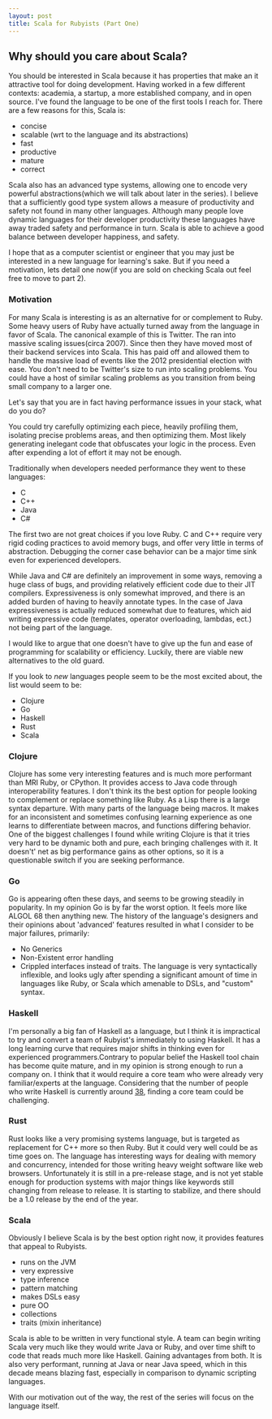 ```yaml
---
layout: post
title: Scala for Rubyists (Part One)
---
```

## Why should you care about Scala?
You should be interested in Scala because it has properties that make an it attractive tool for doing development. Having worked in a few different contexts: academia, a startup, a more established company, and in open source. I've found the language to be one of the first tools I reach for. There are a few reasons for this, Scala is:

- concise
- scalable (wrt to the language and its abstractions)
- fast
- productive 
- mature
- correct

Scala also has an advanced type systems, allowing one to encode very powerful abstractions(which we will talk about later in the series). I believe that a sufficiently good type system allows a measure of productivity and safety not found in many other languages. Although many people love dynamic languages for their developer productivity these languages have away traded 
safety and performance in turn. Scala is able to achieve a good balance between developer happiness, and safety.

I hope that as a computer scientist or engineer that you may just be interested in a new language for learning's sake. But if you need a motivation, lets detail one now(if you are sold on checking Scala out feel free to move to part 2).

### Motivation
For many Scala is interesting is as an alternative for or complement to Ruby. Some heavy users of Ruby have actually turned away from the language in favor of Scala. The canonical example of this is Twitter. The ran into massive scaling issues(circa 2007). Since then they have moved most of their backend services into Scala. This has paid off and allowed them to handle the massive load of events like the 2012 presidential election with ease. You don't need to be Twitter's size to run into scaling problems. You could have a host of similar scaling problems as you transition from being small company to a larger one.  

Let's say that you are in fact having performance issues in your stack, what do you do?

You could try carefully optimizing each piece, heavily profiling them, isolating precise problems areas, and then optimizing them. Most likely generating inelegant code that obfuscates your logic in the process. Even after expending a lot of effort it may not be enough.

Traditionally when developers needed performance they went to these languages:

- C
- C++
- Java
- C#

The first two are not great choices if you love Ruby. C and C++ require very rigid coding practices to avoid memory bugs, and offer very little in terms of abstraction. Debugging the corner case behavior can be a major time sink even for experienced developers.

While Java and C# are definitely an improvement in some ways, removing a huge class of bugs, and providing relatively efficient code due to their JIT compilers. Expressiveness is only somewhat improved, and there is an added burden of having to heavily annotate types. In the case of Java expressiveness is actually reduced somewhat due to features, which aid writing expressive code (templates, operator overloading, lambdas, ect.) not being part of the language.

I would like to argue that one doesn't have to give up the fun and ease of programming for scalability or efficiency. Luckily, there are viable new alternatives to the old guard.

If you look to *new* languages people seem to be the most excited about, the list would seem to be:

- Clojure
- Go
- Haskell
- Rust
- Scala

### Clojure
Clojure has some very interesting features and is much more performant than MRI Ruby, or CPython. It provides
access to Java code through interoperability features. I don't think its the best option for people looking to complement or replace something like Ruby. As a Lisp there is a large syntax departure. With many parts of the language being macros. It makes for an inconsistent and sometimes confusing learning experience as one learns to differentiate between macros, and functions differing behavior. One of the biggest challenges I found while writing Clojure is that it tries very hard to be dynamic both and pure, each bringing challenges with it.
It doesn't' net as big performance gains as other options, so it is a questionable switch if you are seeking performance.

### Go
Go is appearing often these days, and seems to be growing steadily in popularity. In my opinion Go is by far the worst option. It feels more like ALGOL 68 then anything new. The history of the language's designers and their opinions about 'advanced' features resulted in what I consider to be
major failures, primarily:
- No Generics
- Non-Existent error handling
- Crippled interfaces instead of traits.
The language is very syntactically inflexible, and looks ugly after spending a significant amount of time in languages like Ruby, or Scala which amenable to DSLs, and "custom" syntax.

### Haskell
I'm personally a big fan of Haskell as a language, but I think it is impractical to try and convert a team of Rubyist's
immediately to using Haskell. It has a long learning curve that requires major shifts in thinking even for experienced programmers.Contrary to popular belief the Haskell tool chain has become quite mature, and in my opinion is strong enough to 
run a company on. I think that it would require a core team who were already very familiar/experts at the language. 
Considering that the number of people who write Haskell is currently around [38](http://steve-yegge.blogspot.com/2010/12/haskell-researchers-announce-discovery.html), finding a core team could be challenging.

### Rust
Rust looks like a very promising systems language, but is targeted as replacement for C++ more so then Ruby. But it could very well could be as time goes on. The language has interesting ways for dealing with memory and concurrency, intended for those
writing heavy weight software like web browsers. Unfortunately it is still in a pre-release stage, and is not yet stable enough for production systems with major things like keywords still changing from release to release. It is starting to stabilize, and there should be a 1.0 release by the end of the year.

### Scala
Obviously I believe Scala is by the best option right now, it provides features that appeal to Rubyists. 

- runs on the JVM
- very expressive
- type inference
- pattern matching
- makes DSLs easy
- pure OO
- collections
- traits (mixin inheritance)

Scala is able to be written in very functional style. A team can begin writing Scala very much like they would write Java or
Ruby, and over time shift to code that reads much more like Haskell. Gaining advantages from both. It is also 
very performant, running at Java or near Java speed, which in this decade means blazing fast, especially in comparison
to dynamic scripting languages. 

With our motivation out of the way, the rest of the series will focus on the language itself.
